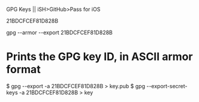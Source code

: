GPG Keys || iSH>GitHub>Pass for iOS

21BDCFCEF81D828B

gpg --armor --export 21BDCFCEF81D828B
# Prints the GPG key ID, in ASCII armor format




$ gpg --export -a 21BDCFCEF81D828B > key.pub
$ gpg --export-secret-keys -a 21BDCFCEF81D828B > key